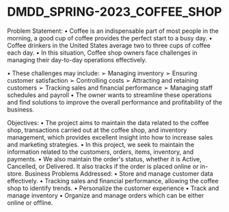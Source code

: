 # DMDD_SPRING-2023_COFFEE_SHOP

Problem Statement:
  • Coffee is an indispensable part of most people in the morning, a good cup of coffee
  provides the perfect start to a busy day.
  • Coffee drinkers in the United States average two to three cups of coffee each day.
  • In this situation, Coffee shop owners face challenges in managing their day-to-day
  operations effectively.
  
  
• These challenges may include:
  ➢ Managing inventory
  ➢ Ensuring customer satisfaction
  ➢ Controlling costs
  ➢ Attracting and retaining customers
  ➢ Tracking sales and financial performance
  ➢ Managing staff schedules and payroll
• The owner wants to streamline these operations and find solutions to improve the
overall performance and profitability of the business.


Objectives:
  • The project aims to maintain the data related to the coffee shop, transactions carried out at the coffee shop, and inventory management, which provides excellent insight into how to increase sales and marketing strategies.
  • In this project, we seek to maintain the information related to the customers, orders, items, inventory, and payments.
  • We also maintain the order's status, whether it is Active, Cancelled, or Delivered. It also tracks if the order is placed online or in-store.
  Business Problems Addressed:
  • Store and manage customer data effectively.
  • Tracking sales and financial performance, allowing the coffee shop to identify trends.
  • Personalize the customer experience
  • Track and manage inventory
  • Organize and manage orders which can be either online or offline.
  
  
